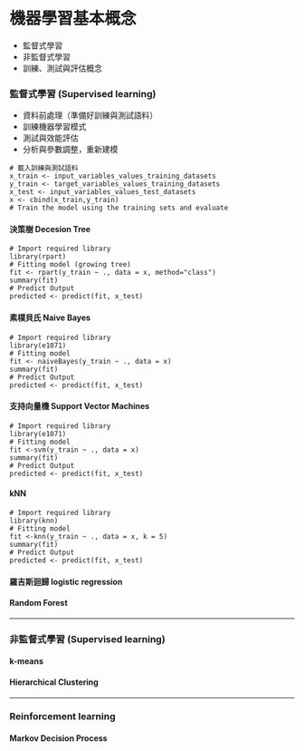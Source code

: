 # 機器學習基本概念

* 監督式學習
* 非監督式學習
* 訓練、測試與評估概念







### 監督式學習 (Supervised learning)

- 資料前處理（準備好訓練與測試語料）
- 訓練機器學習模式
- 測試與效能評估
- 分析與參數調整，重新建模


```
# 載入訓練與測試語料 
x_train <- input_variables_values_training_datasets 
y_train <- target_variables_values_training_datasets 
x_test <- input_variables_values_test_datasets
x <- cbind(x_train,y_train)
# Train the model using the training sets and evaluate
```


#### 決策樹 Decesion Tree
```
# Import required library
library(rpart)
# Fitting model (growing tree)
fit <- rpart(y_train ~ ., data = x, method="class")
summary(fit)
# Predict Output
predicted <- predict(fit, x_test)
```

#### 素樸貝氏 Naive Bayes

```
# Import required library
library(e1071)
# Fitting model
fit <- naiveBayes(y_train ~ ., data = x) 
summary(fit)
# Predict Output
predicted <- predict(fit, x_test)
```


#### 支持向量機 Support Vector Machines

```
# Import required library
library(e1071)
# Fitting model
fit <-svm(y_train ~ ., data = x) 
summary(fit)
# Predict Output
predicted <- predict(fit, x_test)
```


#### kNN

```
# Import required library
library(knn)
# Fitting model
fit <-knn(y_train ~ ., data = x, k = 5) 
summary(fit)
# Predict Output
predicted <- predict(fit, x_test)

```





#### 羅吉斯迴歸 logistic regression



#### Random Forest




---
### 非監督式學習 (Supervised learning)


#### k-means


#### Hierarchical Clustering





---
### Reinforcement learning

#### Markov Decision Process










